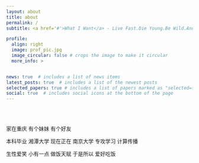 ```yaml
---
layout: about
title: about
permalink: /
subtitle: <a href='#'>What I Want</a> - Live Fast.Die Young.Be Wild.And Have Fun.

profile:
  align: right
  image: prof_pic.jpg
  image_circular: false # crops the image to make it circular
  more_info: >


news: true  # includes a list of news items
latest_posts: true  # includes a list of the newest posts
selected_papers: true # includes a list of papers marked as "selected={true}"
social: true  # includes social icons at the bottom of the page
---
```


<br>

<br>

家在重庆  有个妹妹  有个好友

本科毕业  湘潭大学  现在正在  南京大学  专攻学习  计算传播

生性爱笑  小有一点  做饭天赋  于是所以  爱好吃饭
